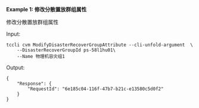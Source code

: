**Example 1: 修改分散置放群组属性**

修改分散置放群组属性

Input: 

```
tccli cvm ModifyDisasterRecoverGroupAttribute --cli-unfold-argument  \
    --DisasterRecoverGroupId ps-58l1hu01\
    --Name 物理机容灾组1
```

Output: 
```
{
    "Response": {
        "RequestId": "6e185c04-116f-47b7-b21c-e13580c5d0f2"
    }
}
```


